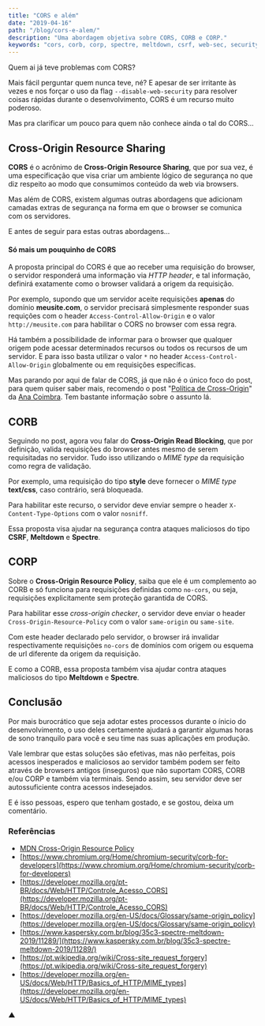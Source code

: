 ```yaml
---
title: "CORS e além"
date: "2019-04-16"
path: "/blog/cors-e-alem/"
description: "Uma abordagem objetiva sobre CORS, CORB e CORP."
keywords: "cors, corb, corp, spectre, meltdown, csrf, web-sec, security"
---
```


Quem ai já teve problemas com CORS?

Mais fácil perguntar quem nunca teve, né? E apesar de ser irritante às vezes e nos forçar o uso da flag `--disable-web-security` para resolver coisas rápidas durante o desenvolvimento, CORS é um recurso muito poderoso.

Mas pra clarificar um pouco para quem não conhece ainda o tal do CORS...

## Cross-Origin Resource Sharing

**CORS** é o acrônimo de **Cross-Origin Resource Sharing**, que por sua vez, é uma especificação que visa criar um ambiente lógico de segurança no que diz respeito ao modo que consumimos conteúdo da web via browsers.

Mas além de CORS, existem algumas outras abordagens que adicionam camadas extras de segurança na forma em que o browser se comunica com os servidores.

E antes de seguir para estas outras abordagens...

#### Só mais um pouquinho de CORS

A proposta principal do CORS é que ao receber uma requisição do browser, o servidor responderá uma informação via _HTTP header_, e tal informação, definirá exatamente como o browser validará a origem da requisição.

Por exemplo, supondo que um servidor aceite requisições **apenas** do domínio **meusite.com**, o servidor precisará simplesmente responder suas requições com o header `Access-Control-Allow-Origin` e o valor `http://meusite.com` para habilitar o CORS no browser com essa regra.

Há também a possibilidade de informar para o browser que qualquer origem pode acessar determinados recursos ou todos os recursos de um servidor. E para isso basta utilizar o valor `*` no header `Access-Control-Allow-Origin` globalmente ou em requisições específicas.

Mas parando por aqui de falar de CORS, já que não é o único foco do post, para quem quiser saber mais, recomendo o post "[Política de Cross-Origin](https://medium.com/@anacoimbrag/pol%C3%ADtica-de-cross-origin-40b9beecdeca?source=linkShare-fe26223710c8-1555374957&_branch_match_id=583336704622738831)" da [Ana Coimbra](https://twitter.com/anacoimbrag). Tem bastante informação sobre o assunto lá.

## CORB

Seguindo no post, agora vou falar do **Cross-Origin Read Blocking**, que por definição, valida requisições do browser antes mesmo de serem requisitadas no servidor. Tudo isso utilizando o _MIME type_ da requisição como regra de validação.

Por exemplo, uma requisição do tipo **style** deve fornecer o _MIME type_ **text/css**, caso contrário, será bloqueada.

Para habilitar este recurso, o servidor deve enviar sempre o header `X-Content-Type-Options` com o valor `nosniff`.

Essa proposta visa ajudar na segurança contra ataques maliciosos do tipo **CSRF**, **Meltdown** e **Spectre**.

## CORP

Sobre o **Cross-Origin Resource Policy**, saiba que ele é um complemento ao CORB e só funciona para requisições definidas como `no-cors`, ou seja, requisições explicitamente sem proteção garantida de CORS.

Para habilitar esse _cross-origin checker_, o servidor deve enviar o header `Cross-Origin-Resource-Policy` com o valor `same-origin` ou `same-site`.

Com este header declarado pelo servidor, o browser irá invalidar respectivamente requisições `no-cors` de domínios com origem ou esquema de url diferente da origem da requisição.

E como a CORB, essa proposta também visa ajudar contra ataques maliciosos do tipo **Meltdown** e **Spectre**.

## Conclusão

Por mais burocrático que seja adotar estes processos durante o ínicio do desenvolvimento, o uso deles certamente ajudará a garantir algumas horas de sono tranquilo para você e seu time nas suas aplicações em produção.

Vale lembrar que estas soluções são efetivas, mas não perfeitas, pois acessos inesperados e maliciosos ao servidor também podem ser feito através de browsers antigos (inseguros) que não suportam CORS, CORB e/ou CORP e também via terminais. Sendo assim, seu servidor deve ser autossuficiente contra acessos indesejados.

E é isso pessoas, espero que tenham gostado, e se gostou, deixa um comentário.

### Referências

- [MDN Cross-Origin Resource Policy](https://developer.mozilla.org/en-US/docs/Web/HTTP/Cross-Origin_Resource_Policy_%28CORP%29)
- [https://www.chromium.org/Home/chromium-security/corb-for-developers](https://www.chromium.org/Home/chromium-security/corb-for-developers)
- [https://developer.mozilla.org/pt-BR/docs/Web/HTTP/Controle_Acesso_CORS](https://developer.mozilla.org/pt-BR/docs/Web/HTTP/Controle_Acesso_CORS)
- [https://developer.mozilla.org/en-US/docs/Glossary/same-origin_policy](https://developer.mozilla.org/en-US/docs/Glossary/same-origin_policy)
- [https://www.kaspersky.com.br/blog/35c3-spectre-meltdown-2019/11289/](https://www.kaspersky.com.br/blog/35c3-spectre-meltdown-2019/11289/)
- [https://pt.wikipedia.org/wiki/Cross-site_request_forgery](https://pt.wikipedia.org/wiki/Cross-site_request_forgery)
- [https://developer.mozilla.org/en-US/docs/Web/HTTP/Basics_of_HTTP/MIME_types](https://developer.mozilla.org/en-US/docs/Web/HTTP/Basics_of_HTTP/MIME_types)

▲
